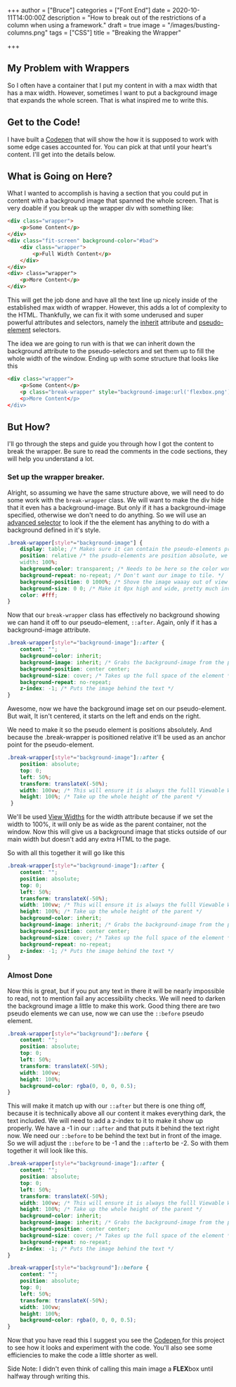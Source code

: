 +++
author = ["Bruce"]
categories = ["Font End"]
date = 2020-10-11T14:00:00Z
description = "How to break out of the restrictions of a column when using a framework."
draft = true
image = "/images/busting-columns.png"
tags = ["CSS"]
title = "Breaking the Wrapper"

+++
## My Problem with Wrappers

So I often have a container that I put my content in with a max width that has a max width. However, sometimes I want to put a background image that expands the whole screen. That is what inspired me to write this.

## Get to the Code!

I have built a [Codepen](https://codepen.io/brucebrotherton/pen/ZgxGad) that will show the how it is supposed to work with some edge cases accounted for. You can pick at that until your heart's content. I'll get into the details below.

## What is Going on Here?

What I wanted to accomplish is having a section that you could put in content with a background image that spanned the whole screen. That is very doable if you break up the wrapper div with something like:

```html
<div class="wrapper">
	<p>Some Content</p>
</div>
<div class="fit-screen" background-color="#bad">
	<div class="wrapper">
		<p>Full Width Content</p>
    </div>
</div>
<div> class="wrapper">
	<p>More Content</p>
</div>
```

This will get the job done and have all the text line up nicely inside of the established max width of wrapper. However, this adds a lot of complexity to the HTML. Thankfully, we can fix it with some underused and super powerful attributes and selectors, namely the [inherit](https://www.w3schools.com/CSSref/css_inherit.asp) attribute and [pseudo-element](https://css-tricks.com/almanac/selectors/a/after-and-before/) selectors.

The idea we are going to run with is that we can inherit down the background attribute to the pseudo-selectors and set them up to fill the whole width of the window. Ending up with some structure that looks like this

```html
<div class="wrapper">
	<p>Some Content</p>
    <p class="break-wrapper" style="background-image:url('flexbox.png')>Full Width Content</p>
    <p>More Content</p>
</div>
```

## But How?

I'll go through the steps and guide you through how I got the content to break the wrapper. Be sure to read the comments in the code sections, they will help you understand a lot.

### Set up the wrapper breaker.

Alright, so assuming we have the same structure above, we will need to do some work with the `break-wrapper` class. We will want to make the div hide that it even has a background-image. But only if it has a background-image specified, otherwise we don't need to do anything. So we will use an [advanced selector](https://www.w3schools.com/cssref/css_selectors.asp) to look if the the element has anything to do with a background defined in it's style.

```css
.break-wrapper[style*="background-image"] {
	display: table; /* Makes sure it can contain the pseudo-elements properly */
	position: relative /* the psudo-elements are position absolute, we need an anchor */
    width: 100%;
	background-color: transparent; /* Needs to be here so the color won't cover the image. */
	background-repeat: no-repeat; /* Don't want our image to tile. */
	background-position: 0 1000%; /* Shove the image waaay out of view */
	background-size: 0 0; /* Make it 0px high and wide, pretty much invisible */
	color: #fff;
}
```

Now that our `break-wrapper` class has effectively no background showing we can hand it off to our pseudo-element, `::after`. Again, only if it has a background-image attribute.

```css
.break-wrapper[style*="background-image"]::after {
	content: "";
	background-color: inherit; 
	background-image: inherit; /* Grabs the background-image from the parent */
	background-position: center center;
	background-size: cover; /* Takes up the full space of the element */
	background-repeat: no-repeat;
	z-index: -1; /* Puts the image behind the text */
}
```

Awesome, now we have the background image set on our pseudo-element. But wait, It isn't centered, it starts on the left and ends on the right.

We need to make it so the pseudo element is positions absolutely. And because the .break-wrapper is positioned relative it'll be used as an anchor point for the pseudo-element.

```css
.break-wrapper[style*="background-image"]::after {
	position: absolute;
	top: 0;
	left: 50%;
	transform: translateX(-50%);
	width: 100vw; /* This will ensure it is always the fulll Viewable Width of our screen */
	height: 100%; /* Take up the whole height of the parent */
 }
```

We'll be used [View Widths](https://alligator.io/css/viewport-units/) for the width attribute because if we set the width to 100%, it will only be as wide as the parent container, not the window. Now this will give us a background image that sticks outside of our main width but doesn't add any extra HTML to the page.

So with all this together it will go like this

```css
.break-wrapper[style*="background-image"]::after {
	content: "";
	position: absolute;
	top: 0;
	left: 50%;
	transform: translateX(-50%);
	width: 100vw; /* This will ensure it is always the fulll Viewable Width of our screen */
	height: 100%; /* Take up the whole height of the parent */
	background-color: inherit; 
	background-image: inherit; /* Grabs the background-image from the parent */
	background-position: center center;
	background-size: cover; /* Takes up the full space of the element */
	background-repeat: no-repeat;
	z-index: -1; /* Puts the image behind the text */
}
```

### Almost Done

Now this is great, but if you put any text in there it will be nearly impossible to read, not to mention fail any accessibility checks. We will need to darken the background image a little to make this work. Good thing there are two pseudo elements we can use, now we can use the `::before` pseudo element.

```css
.break-wrapper[style*="background"]::before {
	content: "";
	position: absolute;
	top: 0;
	left: 50%;
	transform: translateX(-50%);
	width: 100vw;
	height: 100%;
	background-color: rgba(0, 0, 0, 0.5);
}
```

This will make it match up with our `::after` but there is one thing off, because it is technically above all our content it makes everything dark, the text included. We will need to add a z-index to it to make it show up properly. We have a -1 in our `::after` and that puts it behind the text right now. We need our `::before` to be behind the text but in front of the image. So we will adjust the `::before` to be -1 and the `::after`to be -2. So with them together it will look like this.

```css
.break-wrapper[style*="background-image"]::after {
	content: "";
	position: absolute;
	top: 0;
	left: 50%;
	transform: translateX(-50%);
	width: 100vw; /* This will ensure it is always the fulll Viewable Width of our screen */
	height: 100%; /* Take up the whole height of the parent */
	background-color: inherit; 
	background-image: inherit; /* Grabs the background-image from the parent */
	background-position: center center;
	background-size: cover; /* Takes up the full space of the element */
	background-repeat: no-repeat;
	z-index: -1; /* Puts the image behind the text */
}

.break-wrapper[style*="background"]::before {
	content: "";
	position: absolute;
	top: 0;
	left: 50%;
	transform: translateX(-50%);
	width: 100vw;
	height: 100%;
	background-color: rgba(0, 0, 0, 0.5);
}
```

Now that you have read this I suggest you see the [Codepen ]( "https://codepen.io/brucebrotherton/pen/ZgxGad")for this project to see how it looks and experiment with the code. You'll also see some efficiencies to make the code a little shorter as well.

Side Note: I didn't even think of calling this main image a **FLEX**box until halfway through writing this.